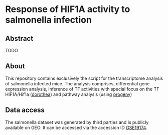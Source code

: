 # Response of HIF1A activity to salmonella infection

## Abstract
TODO

## About
This repository contains exclusively the script for the transcriptome analysis of salmonella infected mice. The analysis comprises, differential gene expression analysis, inference of TF activities with special focus on the TF HIF1A/Hif1a ([dorothea](http://saezlab.github.io/dorothea/)) and pathway analysis (using [progeny](http://saezlab.github.io/progeny/))

## Data access
The salmonella dataset was generated by third parties and is publicly available on GEO. It can be accessed via the accession ID [GSE19174](https://www.ncbi.nlm.nih.gov/geo/query/acc.cgi?acc=GSE19174).
